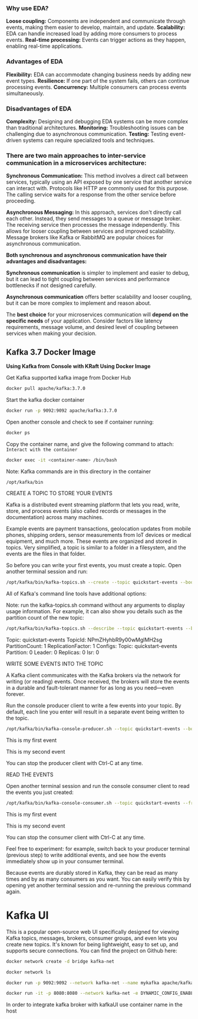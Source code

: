 ### **Why use EDA?**
**Loose coupling:** Components are independent and communicate through events, making them easier to develop, maintain, and update.
**Scalability:** EDA can handle increased load by adding more consumers to process events.
**Real-time processing:** Events can trigger actions as they happen, enabling real-time applications.

### **Advantages of EDA**
**Flexibility:** EDA can accommodate changing business needs by adding new event types.
**Resilience:** If one part of the system fails, others can continue processing events.
**Concurrency:** Multiple consumers can process events simultaneously.

### **Disadvantages of EDA**
**Complexity:** Designing and debugging EDA systems can be more complex than traditional architectures.
**Monitoring:** Troubleshooting issues can be challenging due to asynchronous communication.
**Testing:** Testing event-driven systems can require specialized tools and techniques.

### **There are two main approaches to inter-service communication in a microservices architecture:**

**Synchronous Communication:** This method involves a direct call between services, typically using an API exposed by one service that another service can interact with. Protocols like HTTP are commonly used for this purpose. The calling service waits for a response from the other service before proceeding.

**Asynchronous Messaging:** In this approach, services don't directly call each other. Instead, they send messages to a queue or message broker. The receiving service then processes the message independently. This allows for looser coupling between services and improved scalability. Message brokers like Kafka or RabbitMQ are popular choices for asynchronous communication.

**Both synchronous and asynchronous communication have their advantages and disadvantages:**

**Synchronous communication** is simpler to implement and easier to debug, but it can lead to tight coupling between services and performance bottlenecks if not designed carefully.

**Asynchronous communication** offers better scalability and looser coupling, but it can be more complex to implement and reason about.

The **best choice** for your microservices communication will **depend on the specific needs** of your application. Consider factors like latency requirements, message volume, and desired level of coupling between services when making your decision.

## **Kafka 3.7 Docker Image**

**Using Kafka from Console with KRaft Using Docker Image**

Get Kafka supported kafka image from Docker Hub
```bash
docker pull apache/kafka:3.7.0
```
Start the kafka docker container

```bash
docker run -p 9092:9092 apache/kafka:3.7.0
```
Open another console and check to see if container running:

```bash
docker ps
```
Copy the container name, and give the following command to attach:
`Interact with the container`

```bash
docker exec -it <container-name> /bin/bash
```
Note: Kafka commands are in this directory in the container

```bash
/opt/kafka/bin
```
CREATE A TOPIC TO STORE YOUR EVENTS

Kafka is a distributed event streaming platform that lets you read, write, store, and process events (also called records or messages in the documentation) across many machines.

Example events are payment transactions, geolocation updates from mobile phones, shipping orders, sensor measurements from IoT devices or medical equipment, and much more. These events are organized and stored in topics. Very simplified, a topic is similar to a folder in a filesystem, and the events are the files in that folder.

So before you can write your first events, you must create a topic. Open another terminal session and run:
```bash
/opt/kafka/bin/kafka-topics.sh --create --topic quickstart-events --bootstrap-server localhost:9092
```
All of Kafka's command line tools have additional options:

Note: run the kafka-topics.sh command without any arguments to display usage information. For example, it can also show you details such as the partition count of the new topic:
```bash
/opt/kafka/bin/kafka-topics.sh --describe --topic quickstart-events --bootstrap-server localhost:9092
```
Topic: quickstart-events TopicId: NPmZHyhbR9y00wMglMH2sg PartitionCount: 1 ReplicationFactor: 1 Configs: Topic: quickstart-events Partition: 0 Leader: 0 Replicas: 0 Isr: 0

WRITE SOME EVENTS INTO THE TOPIC

A Kafka client communicates with the Kafka brokers via the network for writing (or reading) events. Once received, the brokers will store the events in a durable and fault-tolerant manner for as long as you need—even forever.

Run the console producer client to write a few events into your topic. By default, each line you enter will result in a separate event being written to the topic.

```bash
/opt/kafka/bin/kafka-console-producer.sh --topic quickstart-events --bootstrap-server localhost:9092
```
This is my first event

This is my second event

You can stop the producer client with Ctrl-C at any time.

READ THE EVENTS

Open another terminal session and run the console consumer client to read the events you just created:

```bash
/opt/kafka/bin/kafka-console-consumer.sh --topic quickstart-events --from-beginning --bootstrap-server localhost:9092
```
This is my first event

This is my second event

You can stop the consumer client with Ctrl-C at any time.

Feel free to experiment: for example, switch back to your producer terminal (previous step) to write additional events, and see how the events immediately show up in your consumer terminal.

Because events are durably stored in Kafka, they can be read as many times and by as many consumers as you want. You can easily verify this by opening yet another terminal session and re-running the previous command again.

# Kafka UI
This is a popular open-source web UI specifically designed for viewing Kafka topics, messages, brokers, consumer groups, and even lets you create new topics. It's known for being lightweight, easy to set up, and supports secure connections. You can find the project on Github here:

```bash
docker network create -d bridge kafka-net

docker network ls

docker run -p 9092:9092 --network kafka-net --name mykafka apache/kafka:3.7.0

docker run -it -p 8080:8080 --network kafka-net -e DYNAMIC_CONFIG_ENABLED=true provectuslabs/kafka-ui
```
In order to integrate kafka broker with kafkaUI use container name in the host

